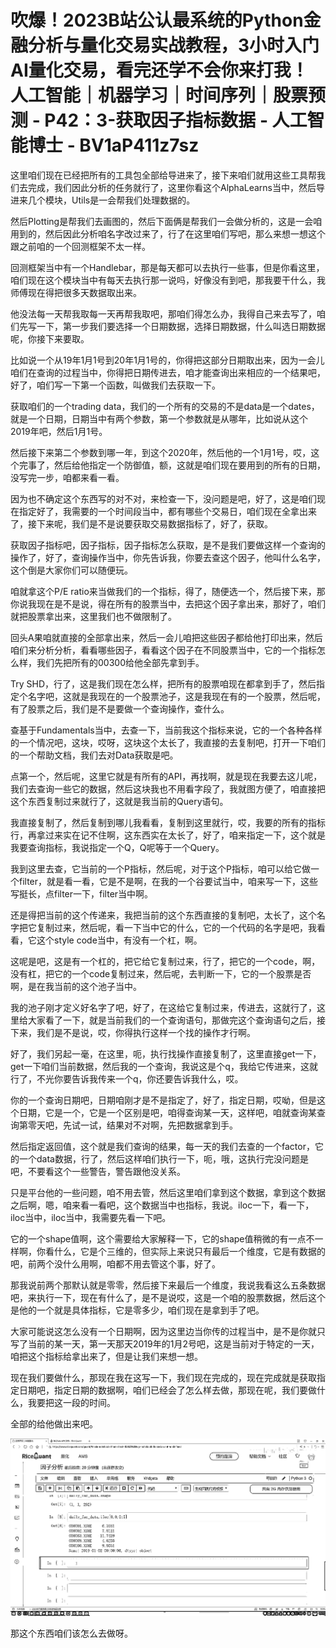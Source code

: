 # 吹爆！2023B站公认最系统的Python金融分析与量化交易实战教程，3小时入门AI量化交易，看完还学不会你来打我！人工智能｜机器学习｜时间序列｜股票预测 - P42：3-获取因子指标数据 - 人工智能博士 - BV1aP411z7sz

这里咱们现在已经把所有的工具包全部给导进来了，接下来咱们就用这些工具帮我们去完成，我们因此分析的任务就行了，这里你看这个AlphaLearns当中，然后导进来几个模块，Utils是一会帮我们处理数据的。

然后Plotting是帮我们去画图的，然后下面俩是帮我们一会做分析的，这是一会咱用到的，然后因此分析咱名字改过来了，行了在这里咱们写吧，那么来想一想这个跟之前咱的一个回测框架不太一样。

回测框架当中有一个Handlebar，那是每天都可以去执行一些事，但是你看这里，咱们现在这个模块当中有每天去执行那一说吗，好像没有到吧，那我要干什么，我师傅现在得把很多天数据取出来。

他没法每一天帮我取每一天再帮我取吧，那咱们得怎么办，我得自己来去写了，咱们先写一下，第一步我们要选择一个日期数据，选择日期数据，什么叫选日期数据呢，你接下来要取。

比如说一个从19年1月1号到20年1月1号的，你得把这部分日期取出来，因为一会儿咱们在查询的过程当中，你得把日期传进去，咱才能查询出来相应的一个结果吧，好了，咱们写一下第一个函数，叫做我们去获取一下。

获取咱们的一个trading data，我们的一个所有的交易的不是data是一个dates，就是一个日期，日期当中有两个参数，第一个参数就是从哪年，比如说从这个2019年吧，然后1月1号。

然后接下来第二个参数到哪一年，到这个2020年，然后他的一个1月1号，哎，这个完事了，然后给他指定一个防御值，额，这就是咱们现在要用到的所有的日期，没写完一步，咱都来看一看。

因为也不确定这个东西写的对不对，来检查一下，没问题是吧，好了，这是咱们现在指定好了，我需要的一个时间段当中，都有哪些个交易日，咱们现在全拿出来了，接下来呢，我们是不是说要获取交易数据指标了，好了，获取。

获取因子指标吧，因子指标，因子指标怎么获取，是不是我们要做这样一个查询的操作了，好了，查询操作当中，你先告诉我，你要去查这个因子，他叫什么名字，这个倒是大家你们可以随便玩。

咱就拿这个P/E ratio来当做我们的一个指标，得了，随便选一个，然后接下来，那你说我现在是不是说，得在所有的股票当中，去把这个因子拿出来，那好了，咱们就把股票拿出来，这里我们也不做限制了。

回头A果咱就直接的全部拿出来，然后一会儿咱把这些因子都给他打印出来，然后咱们来分析分析，看看哪些因子，看看这个因子在不同股票当中，它的一个指标怎么样，我们先把所有的00300给他全部先拿到手。

Try SHD，行了，这是我们现在怎么样，把所有的股票咱现在都拿到手了，然后指定个名字吧，这就是我现在的一个股票池子，这是我现在有的一个股票，然后呢，有了股票之后，我们是不是要做一个查询操作，查什么。

查基于Fundamentals当中，去查一下，当前我这个指标来说，它的一个各种各样的一个情况吧，这块，哎呀，这块这个太长了，我直接的去复制吧，打开一下咱们的一个帮助文档，我们去对Data获取是吧。

点第一个，然后呢，这里它就是有所有的API，再找啊，就是现在我要去这儿呢，我们去查询一些它的数据，然后这块我也不用看字段了，我就图方便了，咱直接把这个东西复制过来就行了，这就是我当前的Query语句。

我直接复制了，然后复制到哪儿我看看，复制到这里就行，哎，我要的所有的指标行，再拿过来实在记不住啊，这东西实在太长了，好了，咱来指定一下，这个就是我要查询指标，我说指定一个Q，Q呢等于一个Query。

我到这里去查，它当前的一个P指标，然后呢，对于这个P指标，咱可以给它做一个filter，就是看一看，它是不是啊，在我的一个谷要试当中，咱来写一下，这些写挺长，点filter一下，filter当中啊。

还是得把当前的这个传递来，我把当前的这个东西直接的复制吧，太长了，这个名字把它复制过来，然后呢，看一下当中它的什么，它的一个代码的名字是吧，我看看，它这个style code当中，有没有一个杠，啊。

这呢是吧，这是有一个杠的，把它给它复制过来，行了，把它的一个code，啊，没有杠，把它的一个code复制过来，然后呢，去判断一下，它的一个股票是否啊，是在我当前的这个池子当中。

我的池子刚才定义好名字了吧，好了，在这给它复制过来，传进去，这就行了，这里给大家看了一下，就是当前我们的一个查询语句，那做完这个查询语句之后，接下来，我们是不是说，哎，你得执行这样一个找的操作才行啊。

好了，我们另起一毫，在这里，呃，执行找操作直接复制了，这里直接get一下，get一下咱们当前数据，然后我的一个查询，我说这是个q，我给它传进来，这就行了，不光你要告诉我传来一个q，你还要告诉我什么，哎。

你的一个查询日期吧，日期咱刚才是不是指定了，好了，指定日期，哎呦，但是这个日期，它是一个，它是一个区别是吧，咱得查询某一天，这样吧，咱就查询某查询第零天吧，先试一试，结果对不对啊，先把数据拿到手。

然后指定返回值，这个就是我们查询的结果，每一天的我们去查的一个factor，它的一个data数据，行了，然后这样咱们执行一下，呃，哦，这执行完没问题是吧，不要看这个一些警告，警告跟他没关系。

只是平台他的一些问题，咱不用去管，然后这里咱们拿到这个数据，拿到这个数据之后啊，嗯，咱来看一看吧，这个数据当中也指标，我说。iloc一下，看一下，iloc当中，iloc当中，我需要先看一下吧。

它的一个shape值啊，这个需要给大家解释一下，它的shape值稍微的有一点不一样啊，你看什么，它是个三维的，但实际上来说只有最后一个维度，它是有数据的吧，前两个没什么用啊，咱都不用去管这个事，好了。

那我说前两个那默认就是零零，然后接下来最后一个维度，我说我看这么五条数据吧，来执行一下，现在有什么了，是不是说哎，这是一个咱的股票数据，然后这个是他的一个就是具体指标，它是零多少，咱们现在是拿到手了吧。

大家可能说这怎么没有一个日期啊，因为这里边当你传的过程当中，是不是你就只写了当前的某一天，第一天那天2019年的1月2号吧，这是当前对于特定的一天，咱把这个指标给拿出来了，但是让我们来想一想。

现在我们要做什么，那现在我在这写一下，我们现在完成的，现在完成就是获取指定日期吧，指定日期的数据啊，咱们已经会了怎么样去做，那现在呢，我们要做什么，我要把这一段的时间。

全部的给他做出来吧。

![](img/f35df35844b8f7fff01a587e322ce502_1.png)

那这个东西咱们该怎么去做呀。